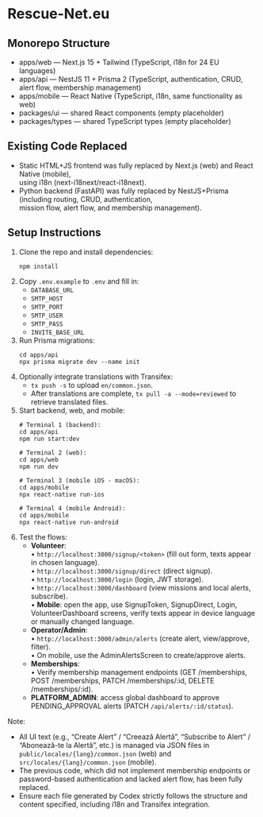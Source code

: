 # Rescue-Net.eu

## Monorepo Structure

- apps/web    — Next.js 15 + Tailwind (TypeScript, i18n for 24 EU languages)
- apps/api    — NestJS 11 + Prisma 2 (TypeScript, authentication, CRUD, alert flow, membership management)
- apps/mobile — React Native (TypeScript, i18n, same functionality as web)
- packages/ui — shared React components (empty placeholder)
- packages/types — shared TypeScript types (empty placeholder)

## Existing Code Replaced
- Static HTML+JS frontend was fully replaced by Next.js (web) and React Native (mobile),  
  using i18n (next-i18next/react-i18next).  
- Python backend (FastAPI) was fully replaced by NestJS+Prisma (including routing, CRUD, authentication,  
  mission flow, alert flow, and membership management).

## Setup Instructions
1. Clone the repo and install dependencies:
   ```
   npm install
   ```
2. Copy `.env.example` to `.env` and fill in:  
   - `DATABASE_URL`  
   - `SMTP_HOST`  
   - `SMTP_PORT`  
   - `SMTP_USER`  
   - `SMTP_PASS`  
   - `INVITE_BASE_URL`  
3. Run Prisma migrations:
   ```
   cd apps/api
   npx prisma migrate dev --name init
   ```
4. Optionally integrate translations with Transifex:  
   - `tx push -s` to upload `en/common.json`.  
   - After translations are complete, `tx pull -a --mode=reviewed` to retrieve translated files.  
5. Start backend, web, and mobile:
   ```
   # Terminal 1 (backend):
   cd apps/api
   npm run start:dev

   # Terminal 2 (web):
   cd apps/web
   npm run dev

   # Terminal 3 (mobile iOS - macOS):
   cd apps/mobile
   npx react-native run-ios

   # Terminal 4 (mobile Android):
   cd apps/mobile
   npx react-native run-android
   ```
6. Test the flows:
   - **Volunteer**:  
     • `http://localhost:3000/signup/<token>` (fill out form, texts appear in chosen language).  
     • `http://localhost:3000/signup/direct` (direct signup).  
     • `http://localhost:3000/login` (login, JWT storage).  
     • `http://localhost:3000/dashboard` (view missions and local alerts, subscribe).  
     • **Mobile**: open the app, use SignupToken, SignupDirect, Login, VolunteerDashboard screens, verify texts appear in device language or manually changed language.  
   - **Operator/Admin**:  
     • `http://localhost:3000/admin/alerts` (create alert, view/approve, filter).  
     • On mobile, use the AdminAlertsScreen to create/approve alerts.  
   - **Memberships**:  
     • Verify membership management endpoints (GET /memberships, POST /memberships, PATCH /memberships/:id, DELETE /memberships/:id).  
   - **PLATFORM_ADMIN**: access global dashboard to approve PENDING_APPROVAL alerts (PATCH `/api/alerts/:id/status`).  

Note:  
 - All UI text (e.g., “Create Alert” / “Creează Alertă”, “Subscribe to Alert” / “Abonează-te la Alertă”, etc.) is managed via JSON files in `public/locales/{lang}/common.json` (web) and `src/locales/{lang}/common.json` (mobile).  
 - The previous code, which did not implement membership endpoints or password-based authentication and lacked alert flow, has been fully replaced.  
 - Ensure each file generated by Codex strictly follows the structure and content specified, including i18n and Transifex integration.
